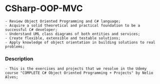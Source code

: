 # CSharp-OOP-MVC

    - Review Object Oriented Programming and C# language;
    - Acquire a solid theoretical and practical foundation to be a successful C# developer;
    - Understand UML class diagrams of both entities and services;
    - Create flexible, extensible and testable solutions;
    - Apply knowledge of object orientation in building solutions to real problems;

### Description

    - This is the exercises and projects that we resolve in the Udemy course "COMPLETE C# Object Oriented Programming + Projects" by Nelio Alves;
